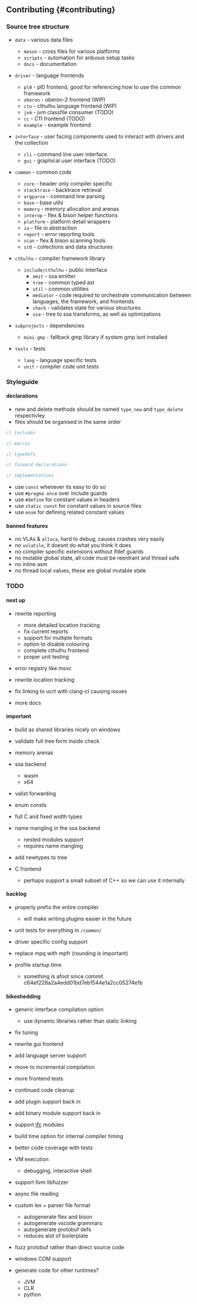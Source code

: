 ## Contributing {#contributing}

### Source tree structure

* `data` - various data files
  * `meson` - cross files for various platforms
  * `scripts` - automation for arduous setup tasks
  * `docs` - documentation

* `driver` - language frontends
  * `pl0` - pl0 frontend, good for referencing how to use the common framework
  * `oberon` - oberon-2 frontend (WIP)
  * `ctu` - cthulhu language frontend (WIP)
  * `jvm` - jvm classfile consumer (TODO)
  * `cc` - C11 frontend (TODO)
  * `example` - example frontend

* `interface` - user facing components used to interact with drivers and the collection
  * `cli` - command line user interface
  * `gui` - graphical user interface (TODO)

* `common` - common code
  * `core` - header only compiler specific
  * `stacktrace` - backtrace retrieval
  * `argparse` - command line parsing
  * `base` - base utils
  * `memory` - memory allocation and arenas
  * `interop` - flex & bison helper functions
  * `platform` - platform detail wrappers
  * `io` - file io abstraction
  * `report` - error reporting tools
  * `scan` - flex & bison scanning tools
  * `std` - collections and data structures

* `cthulhu` - compiler framework library
  * `include/cthulhu` - public interface
    * `emit` - ssa emitter
    * `tree` - common typed ast
    * `util` - common utilities
    * `mediator` - code required to orchestrate communication between languages, the framework, and frontends
    * `check` - validates state for various structures
    * `ssa` - tree to ssa transforms, as well as optimizations

* `subprojects` - dependencies
  * `mini-gmp` - fallback gmp library if system gmp isnt installed

* `tests` - tests
  * `lang` - language specific tests
  * `unit` - compiler code unit tests

### Styleguide

#### declarations
* new and delete methods should be named `type_new` and `type_delete` respectivley
* files should be organised in the same order

```c
// includes

// macros

// typedefs

// forward declarations

// implementations
```

* use `const` whenever its easy to do so
* use `#pragma once` over include guards
* use `#define` for constant values in headers
* use `static const` for constant values in source files
* use `enum` for defining related constant values

#### banned features
* no VLAs & `alloca`, hard to debug, causes crashes very easily
* no `volatile`, it doesnt do what you think it does
* no compiler specific extensions without ifdef guards
* no mutable global state, all code must be reentrant and thread safe
* no inline asm
* no thread local values, these are global mutable state

### TODO

#### next up

* rewrite reporting
    * more detailed location tracking
    * fix current reports
    * support for multiple formats
    * option to disable colouring
    * complete cthulhu frontend
    * proper unit testing

* error registry like msvc

* rewrite location tracking
* fix linking to ucrt with clang-cl causing issues
* more docs

#### important

* build as shared libraries nicely on windows
* validate full tree form inside check
* memory arenas

* ssa backend
    * wasm
    * x64

* valist forwarding
* enum consts
* full C and fixed width types

* name mangling in the ssa backend
    * nested modules support
    * requires name mangling

* add newtypes to tree

* C frontend
    * perhaps support a small subset of C++ so we can use it internally

#### backlog

* properly prefix the entire compiler
  * will make writing plugins easier in the future

* unit tests for everything in `/common/`
* driver specific config support
* replace mpq with mpfr (rounding is important)
* profile startup time
    * something is afoot since commit c64ef228a2a4edd01bd7eb1544e1a2cc05274e1b

#### bikeshedding

* generic interface compilation option
    * use dynamic libraries rather than static linking

* fix tuning
* rewrite gui frontend
* add language server support
* move to incremental compilation
* more frontend tests
* continued code cleanup
* add plugin support back in
* add binary module support back in
* support [ifc](https://github.com/microsoft/ifc-spec) modules
* build time option for internal compiler timing
* better code coverage with tests
* VM execution
    * debugging, interactive shell
* support llvm libfuzzer
* async file reading

* custom lex + parser file format
    * autogenerate flex and bison
    * autogenerate vscode grammars
    * autogenerate protobuf defs
    * reduces alot of boilerplate

* fuzz protobuf rather than direct source code
* windows COM support
* generate code for other runtimes?
    * JVM
    * CLR
    * python
